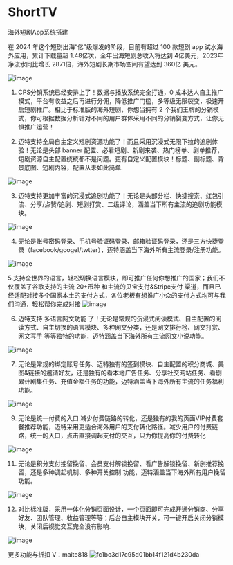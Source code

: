# ShortTV
海外短剧App系统搭建

在 2024 年这个短剧出海“亿”级爆发的阶段，目前有超过 100 款短剧 app 试水海外应用，累计下载量超 1.48亿次，全年出海短剧总收入将达到 4亿美元，2023年净流水同比增长 2871倍，海外短剧长期市场空间有望达到 360亿 美元。

![image](https://github.com/user-attachments/assets/dfb1cf7d-6a14-448b-8271-fd1cc4f0234b)

1. CPS分销系统已经安排上了！数据与播放系统完全打通，0 成本达人自主推广模式，平台有收益之后再进行分佣，降低推广门槛，多等级无限裂变，极速开启短剧推广。相比于标准版的海外短剧，你想当拥有 2 个我们王牌的分销模式，你可根据数据分析针对不同的用户群体采用不同的分销裂变方式，让你无惧推广运营！

2. 迈特支持全局自主定义短剧资源功能了！而且采用沉浸式无限下拉的追剧体验！无论是头部 banner 配置、必看短剧、新剧来袭、热门榜单、剧单推荐，短剧资源自主配置统统都不是问题。更有自定义配置模块！标题、副标题、背景底图、短剧内容，配置从未如此简单.

![image](https://github.com/user-attachments/assets/968cd7b3-ea1c-4592-9330-f15f96b9463c)

3. 迈特支持更加丰富的沉浸式追剧功能了！无论是头部分栏、快捷搜索、红包引流、分享/点赞/追剧、短剧打赏、二级评论，涵盖当下所有主流的追剧功能模块。

![image](https://github.com/user-attachments/assets/504691d6-1045-4a63-92c1-75a1be94baf2)

4. 无论是账号密码登录、手机号验证码登录、邮箱验证码登录，还是三方快捷登录（facebook/googel/twtter），迈特涵盖当下海外所有主流登录/注册功能。

![image](https://github.com/user-attachments/assets/626040c5-8345-4a96-98bd-49dfa965097e)

5.支持全世界的语言，轻松切换语言模块，即可推广任何你想推广的国家；我们不仅覆盖了谷歌支持的主流 20+币种 和主流的贝宝支付&Stripe支付 渠道，而且已经适配对接多个国家本土的支付方式，各位老板有想推广小众的支付方式均可与我们沟通，轻松帮你完成对接
![image](https://github.com/user-attachments/assets/83355cf8-8ec1-41b6-b6c0-e83c97e9c67d)

6. 迈特支持 多语言网文功能 了！无论是常规的沉浸式阅读模式、自主配置的阅读方式、自主切换的语言模块、多种网文分类，还是网文排行榜、网文打赏、网文写手 等等独特的功能，迈特涵盖当下海外所有主流网文小说功能。

![image](https://github.com/user-attachments/assets/c9a1cb4f-6fb7-4e7f-82d1-873e37b4ba0d)

7. 无论是常规的绑定账号任务、迈特独有的签到模块、自主配置的积分商城、美图&链接的邀请好友，还是独有的看本地广告任务、分享社交网站任务、看剧累计剧集任务、充值金额任务的功能，迈特涵盖当下海外所有主流的任务福利功能。

![image](https://github.com/user-attachments/assets/b4485ef8-854f-4253-a0bf-9f315a0afc0e)

9. 无论是统一付费的入口 减少付费链路的转化，还是独有的我的页面VIP付费套餐推荐功能，迈特采用更适合海外用户的支付转化路径。减少用户的付费链路，统一的入口，点击直接调起支付的交互，只为你提高你的付费转化
 
![image](https://github.com/user-attachments/assets/01323c81-0856-40e7-bd7b-3fe49e306386)

11. 无论是积分支付挽留挽留、会员支付解锁挽留、看广告解锁挽留、新剧推荐挽留，还是多种调起机制、多种开关控制 功能，迈特涵盖当下海外所有用户挽留功能。
  
![image](https://github.com/user-attachments/assets/ca03707c-55fe-4530-850a-5f8f0b8d268b)

12. 对比标准版，采用一体化分销页面设计，一个页面即可完成开通分销商、分享好友、团队管理、收益管理等等；后台自主模块开关，可一键开启关闭分销模块，关闭后视觉交互完全没有影响.

![image](https://github.com/user-attachments/assets/7d68e8c1-cd23-46be-928b-fec8fb702c14)


更多功能与折扣
V：maite818
![fc1bc3d17c95d01bb14f121d4b230da](https://github.com/user-attachments/assets/81fd76ab-4010-4842-99ef-bf2cc804b55c)

